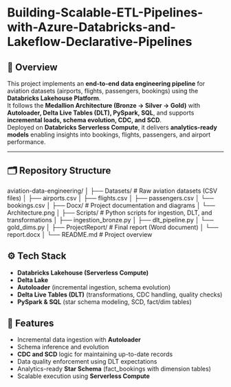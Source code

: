 # Building-Scalable-ETL-Pipelines-with-Azure-Databricks-and-Lakeflow-Declarative-Pipelines

## 📌 Overview  
This project implements an **end-to-end data engineering pipeline** for aviation datasets (airports, flights, passengers, bookings) using the **Databricks Lakehouse Platform**.  
It follows the **Medallion Architecture (Bronze → Silver → Gold)** with **Autoloader, Delta Live Tables (DLT), PySpark, SQL**, and supports **incremental loads, schema evolution, CDC, and SCD**.  
Deployed on **Databricks Serverless Compute**, it delivers **analytics-ready models** enabling insights into bookings, flights, passengers, and airport performance.  

---

## 🗂️ Repository Structure 
aviation-data-engineering/
│
├── Datasets/ # Raw aviation datasets (CSV files)
│ ├── airports.csv
│ ├── flights.csv
│ ├── passengers.csv
│ └── bookings.csv
│
├── Docx/ # Project documentation and diagrams
│ └── Architecture.png
│
├── Scripts/ # Python scripts for ingestion, DLT, and transformations
│ ├── ingestion_bronze.py
│ ├── dlt_pipeline.py
│ └── gold_dims.py
│
├── ProjectReport/ # Final report (Word document)
│ └── report.docx
│
└── README.md # Project overview


## ⚙️ Tech Stack  
- **Databricks Lakehouse (Serverless Compute)**  
- **Delta Lake**  
- **Autoloader** (incremental ingestion, schema evolution)  
- **Delta Live Tables (DLT)** (transformations, CDC handling, quality checks)  
- **PySpark & SQL** (star schema modeling, SCD, fact/dim tables)

## 🚀 Features  
- Incremental data ingestion with **Autoloader**  
- Schema inference and evolution  
- **CDC and SCD** logic for maintaining up-to-date records  
- Data quality enforcement using DLT expectations  
- Analytics-ready **Star Schema** (fact_bookings with dimension tables)  
- Scalable execution using **Serverless Compute**

